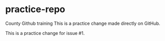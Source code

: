 # practice-repo
County Github training
This is a practice change made directly on GitHub.

This is a practice change for issue #1.

